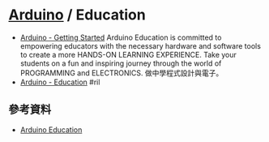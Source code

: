 # [Arduino](arduino.md) / Education

  - [Arduino \- Getting Started](https://www.arduino.cc/en/Guide/HomePage) Arduino Education is committed to empowering educators with the necessary hardware and software tools to create a more HANDS-ON LEARNING EXPERIENCE. Take your students on a fun and inspiring journey through the world of PROGRAMMING and ELECTRONICS. 做中學程式設計與電子。
  - [Arduino \- Education](https://www.arduino.cc/en/Main/Education) #ril

## 參考資料

  - [Arduino Education](https://www.arduino.cc/en/Main/Education)

